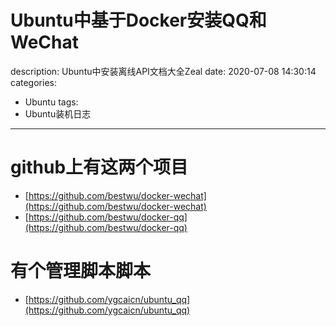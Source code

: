 #   Ubuntu中基于Docker安装QQ和WeChat
description: Ubuntu中安装离线API文档大全Zeal
date: 2020-07-08 14:30:14
categories:
- Ubuntu
tags:
- Ubuntu装机日志
---
#   github上有这两个项目
+   [https://github.com/bestwu/docker-wechat](https://github.com/bestwu/docker-wechat)
+   [https://github.com/bestwu/docker-qq](https://github.com/bestwu/docker-qq)

#   有个管理脚本脚本
+   [https://github.com/ygcaicn/ubuntu_qq](https://github.com/ygcaicn/ubuntu_qq)
